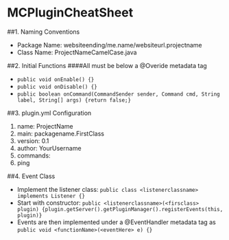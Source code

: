 # MCPluginCheatSheet

##1. Naming Conventions
 * Package Name: websiteending/me.name/websiteurl.projectname
 * Class Name: ProjectNameCamelCase.java


##2. Initial Functions
####All must be below a @Overide metadata tag
 * `public void onEnable() {}`
 * `public void onDisable() {}`
 * `public boolean onCommand(CommandSender sender, Command cmd, String label, String[] args) {return false;}`


##3. plugin.yml Configuration
 1. name: ProjectName
 2. main: packagename.FirstClass
 3. version: 0.1
 4. author: YourUsername
 5. commands:
  1. ping
 

##4. Event Class
 * Implement the listener class: `public class <listenerclassname> implements Listener {}`
 * Start with constructor: `public <listenerclassname>(<firsclass> plugin) {plugin.getServer().getPluginManager().registerEvents(this, plugin)}`
 * Events are then implemented under a @EventHandler metadata tag as `public void <functionName>(<eventHere> e) {}`
